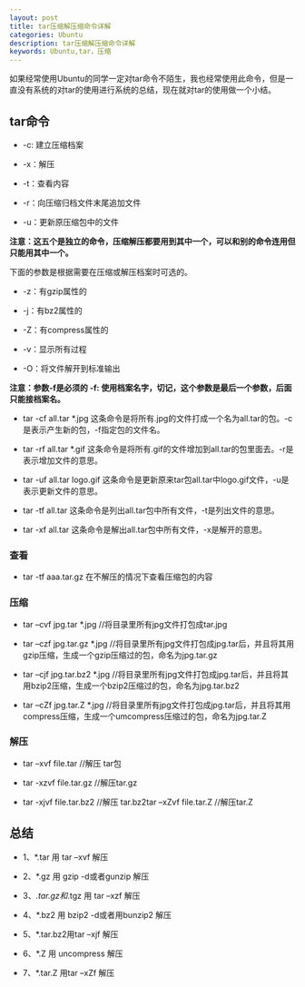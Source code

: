 ```yaml
---
layout: post
title: tar压缩解压缩命令详解
categories: Ubuntu
description: tar压缩解压缩命令详解
keywords: Ubuntu,tar，压缩
---
```


如果经常使用Ubuntu的同学一定对tar命令不陌生，我也经常使用此命令，但是一直没有系统的对tar的使用进行系统的总结，现在就对tar的使用做一个小结。

## tar命令

- -c: 建立压缩档案 

- -x：解压

- -t：查看内容

- -r：向压缩归档文件末尾追加文件

- -u：更新原压缩包中的文件

**注意：这五个是独立的命令，压缩解压都要用到其中一个，可以和别的命令连用但只能用其中一个。**


下面的参数是根据需要在压缩或解压档案时可选的。

- -z：有gzip属性的

- -j：有bz2属性的

- -Z：有compress属性的

- -v：显示所有过程

- -O：将文件解开到标准输出

**注意：参数-f是必须的 -f: 使用档案名字，切记，这个参数是最后一个参数，后面只能接档案名。**

- tar -cf all.tar *.jpg 这条命令是将所有.jpg的文件打成一个名为all.tar的包。-c是表示产生新的包，-f指定包的文件名。

- tar -rf all.tar *.gif 这条命令是将所有.gif的文件增加到all.tar的包里面去。-r是表示增加文件的意思。 

- tar -uf all.tar logo.gif 这条命令是更新原来tar包all.tar中logo.gif文件，-u是表示更新文件的意思。 

- tar -tf all.tar 这条命令是列出all.tar包中所有文件，-t是列出文件的意思。

- tar -xf all.tar 这条命令是解出all.tar包中所有文件，-x是解开的意思。

### 查看

- tar -tf aaa.tar.gz   在不解压的情况下查看压缩包的内容

### 压缩

- tar –cvf jpg.tar *.jpg //将目录里所有jpg文件打包成tar.jpg

- tar –czf jpg.tar.gz *.jpg //将目录里所有jpg文件打包成jpg.tar后，并且将其用gzip压缩，生成一个gzip压缩过的包，命名为jpg.tar.gz

- tar –cjf jpg.tar.bz2 *.jpg //将目录里所有jpg文件打包成jpg.tar后，并且将其用bzip2压缩，生成一个bzip2压缩过的包，命名为jpg.tar.bz2

- tar –cZf jpg.tar.Z *.jpg   //将目录里所有jpg文件打包成jpg.tar后，并且将其用compress压缩，生成一个umcompress压缩过的包，命名为jpg.tar.Z

### 解压

- tar –xvf file.tar //解压 tar包

- tar -xzvf file.tar.gz //解压tar.gz

- tar -xjvf file.tar.bz2   //解压 tar.bz2tar –xZvf file.tar.Z //解压tar.Z


## 总结

- 1、*.tar 用 tar –xvf 解压

- 2、*.gz 用 gzip -d或者gunzip 解压

- 3、*.tar.gz和*.tgz 用 tar –xzf 解压

- 4、*.bz2 用 bzip2 -d或者用bunzip2 解压

- 5、*.tar.bz2用tar –xjf 解压

- 6、*.Z 用 uncompress 解压

- 7、*.tar.Z 用tar –xZf 解压
